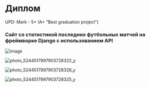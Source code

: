 # Диплом
UPD: Mark - 5+ (A+ "Best graduation project")
### Сайт со статистикой последних футбольных матчей на фреймворке Django с использованием API

![image](https://user-images.githubusercontent.com/93688655/227967882-ee6879f5-cb31-4695-a8e8-eb6338db95f1.png)

![photo_5244517997903728322_y](https://github.com/alekseyiovchev/diplom/assets/93688655/7ddab0a4-9556-4ebf-96b3-e4bfe99d8a6d)

![photo_5244517997903728326_y](https://github.com/alekseyiovchev/diplom/assets/93688655/82d7b4f3-af88-4930-8d6f-71c052a8d13d)

![photo_5244517997903728325_y](https://github.com/alekseyiovchev/diplom/assets/93688655/36c6e75e-535c-4042-9872-e96c9845153c)
